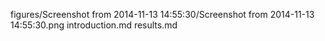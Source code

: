 figures/Screenshot from 2014-11-13 14:55:30/Screenshot from 2014-11-13 14:55:30.png
introduction.md
results.md
